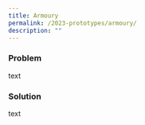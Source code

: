 ```yaml
---
title: Armoury
permalink: /2023-prototypes/armoury/
description: ""
---
```

### Problem
text

### Solution
text